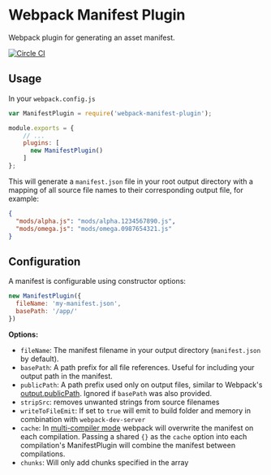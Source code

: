 # Webpack Manifest Plugin

Webpack plugin for generating an asset manifest.

[![Circle CI](https://circleci.com/gh/danethurber/webpack-manifest-plugin.svg?style=shield)](https://circleci.com/gh/danethurber/webpack-manifest-plugin)


## Usage

In your `webpack.config.js`

```javascript
var ManifestPlugin = require('webpack-manifest-plugin');

module.exports = {
    // ...
    plugins: [
      new ManifestPlugin()
    ]
};
```

This will generate a `manifest.json` file in your root output directory with a mapping of all source file names to their corresponding output file, for example:

```json
{
  "mods/alpha.js": "mods/alpha.1234567890.js",
  "mods/omega.js": "mods/omega.0987654321.js"
}
```


## Configuration

A manifest is configurable using constructor options:

```javascript
new ManifestPlugin({
  fileName: 'my-manifest.json',
  basePath: '/app/'
})
```

**Options:**

* `fileName`: The manifest filename in your output directory (`manifest.json` by default).
* `basePath`: A path prefix for all file references. Useful for including your output path in the manifest.
* `publicPath`: A path prefix used only on output files, similar to Webpack's  [output.publicPath](https://github.com/webpack/docs/wiki/configuration#outputpublicpath). Ignored if `basePath` was also provided.
* `stripSrc`: removes unwanted strings from source filenames
* `writeToFileEmit`: If set to `true` will emit to build folder and memory in combination with `webpack-dev-server`   
* `cache`: In [multi-compiler mode](https://github.com/webpack/webpack/tree/master/examples/multi-compiler) webpack will overwrite the manifest on each compilation. Passing a shared `{}` as the `cache` option into each compilation's ManifestPlugin will combine the manifest between compilations.
* `chunks`: Will only add chunks specified in the array
